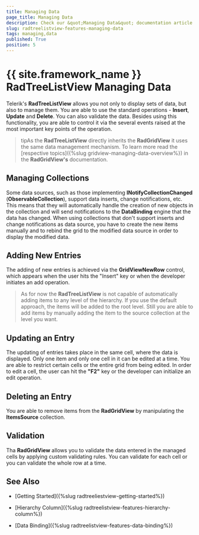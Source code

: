 ```yaml
---
title: Managing Data
page_title: Managing Data
description: Check our &quot;Managing Data&quot; documentation article for the RadTreeListView {{ site.framework_name }} control.
slug: radtreelistview-features-managing-data
tags: managing,data
published: True
position: 5
---
```


# {{ site.framework_name }} RadTreeListView Managing Data



Telerik's __RadTreeListView__ allows you not only to display sets of data, but also to manage them. You are able to use the standard operations - __Insert__, __Update__ and __Delete__. You can also validate the data. Besides using this functionality, you are able to control it via the several events raised at the most important key points of the operation.

>tipAs the __RadTreeListView__ directly inherits the __RadGridView__ it uses the same data management mechanism. To learn more read the [respective topics]({%slug gridview-managing-data-overview%}) in the __RadGridView's__ documentation.

## Managing Collections

Some data sources, such as those implementing __INotifyCollectionChanged__ (__ObservableCollection<T>__), support data inserts, change notifications, etc. This means that they will automatically handle the creation of new objects in the collection and will send notifications to the __DataBinding__ engine that the data has changed. When using collections that don't support inserts and change notifications as data source, you have to create the new items manually and to rebind the grid to the modified data source in order to display the modified data.

## Adding New Entries

The adding of new entries is achieved via the __GridViewNewRow__ control, which appears when the user hits the "Insert" key or when the developer initiates an add operation.

>As for now the __RadTreeListView__ is not capable of automatically adding items to any level of the hierarchy. If you use the default approach, the items will be added to the root level. Still you are able to add items by manually adding the item to the source collection at the level you want.

## Updating an Entry

The updating of entries takes place in the same cell, where the data is displayed. Only one item and only one cell in it can be edited at a time. You are able to restrict certain cells or the entire grid from being edited. In order to edit a cell, the user can hit the __"F2"__ key or the developer can initialize an edit operation. 

## Deleting an Entry

You are able to remove items from the __RadGridView__ by manipulating the __ItemsSource__ collection.

## Validation

Tha __RadGridView__ allows you to validate the data entered in the managed cells by applying custom validating rules. You can validate for each cell or you can validate the whole row at a time.

## See Also

 * [Getting Started]({%slug radtreeliestview-getting-started%})

 * [Hierarchy Column]({%slug radtreelistview-features-hierarchy-column%})

 * [Data Binding]({%slug radtreelistview-features-data-binding%})
